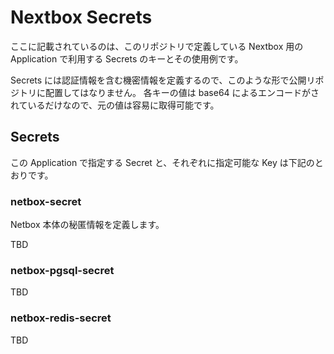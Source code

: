 # Nextbox Secrets

ここに記載されているのは、このリポジトリで定義している Nextbox 用の Application で利用する Secrets のキーとその使用例です。

Secrets には認証情報を含む機密情報を定義するので、このような形で公開リポジトリに配置してはなりません。
各キーの値は base64 によるエンコードがされているだけなので、元の値は容易に取得可能です。

## Secrets

この Application で指定する Secret と、それぞれに指定可能な Key は下記のとおりです。

### netbox-secret

Netbox 本体の秘匿情報を定義します。

TBD

### netbox-pgsql-secret

TBD

### netbox-redis-secret

TBD
